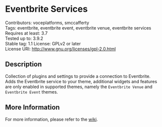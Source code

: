 Eventbrite Services
==================

Contributors: voceplatforms, smccafferty  
Tags: eventbrite, eventbrite event, eventbrite venue, eventbrite services  
Requires at least: 3.7  
Tested up to: 3.9.2  
Stable tag: 1.1
License: GPLv2 or later  
License URI: http://www.gnu.org/licenses/gpl-2.0.html

## Description
Collection of plugins and settings to provide a connection to Eventbrite. Adds the Eventbrite service to your theme, additional widgets and features are only enabled in supported themes, namely the `Eventbrite Venue` and `Eventbrite Event` themes.
 
## More Information
For more information, please refer to the [wiki](https://github.com/voceconnect/eventbrite-services/wiki).
